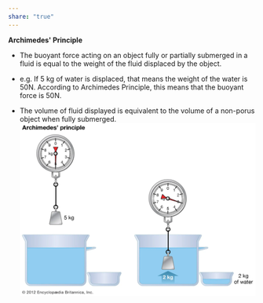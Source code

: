 ```yaml
---  
share: "true"  
---  
```

  
**Archimedes' Principle**  
- The buoyant force acting on an object fully or partially submerged in a fluid is equal to the weight of the fluid displaced by the object.  
  
  
- e.g. If 5 kg of water is displaced, that means the weight of the water is 50N. According to Archimedes Principle, this means that the buoyant force is 50N.  
- The volume of fluid displayed is equivalent to the volume of a non-porus object when fully submerged.  
![Archimedes'.png](../Images/Archimedes'.png)